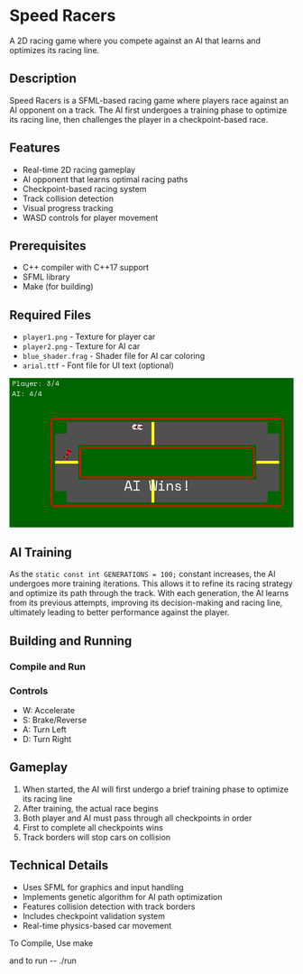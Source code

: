 # Speed Racers
A 2D racing game where you compete against an AI that learns and optimizes its racing line.

## Description
Speed Racers is a SFML-based racing game where players race against an AI opponent on a track. The AI first undergoes a training phase to optimize its racing line, then challenges the player in a checkpoint-based race.

## Features
- Real-time 2D racing gameplay
- AI opponent that learns optimal racing paths
- Checkpoint-based racing system
- Track collision detection
- Visual progress tracking
- WASD controls for player movement

## Prerequisites
- C++ compiler with C++17 support
- SFML library
- Make (for building)

## Required Files
- `player1.png` - Texture for player car
- `player2.png` - Texture for AI car
- `blue_shader.frag` - Shader file for AI car coloring
- `arial.ttf` - Font file for UI text (optional)

![AI Winning Performance](ai_winning.PNG)

## AI Training
As the `static const int GENERATIONS = 100;` constant increases, the AI undergoes more training iterations. This allows it to refine its racing strategy and optimize its path through the track. With each generation, the AI learns from its previous attempts, improving its decision-making and racing line, ultimately leading to better performance against the player.

## Building and Running

### Compile and Run

### Controls
- W: Accelerate
- S: Brake/Reverse
- A: Turn Left
- D: Turn Right

## Gameplay
1. When started, the AI will first undergo a brief training phase to optimize its racing line
2. After training, the actual race begins
3. Both player and AI must pass through all checkpoints in order
4. First to complete all checkpoints wins
5. Track borders will stop cars on collision

## Technical Details
- Uses SFML for graphics and input handling
- Implements genetic algorithm for AI path optimization
- Features collision detection with track borders
- Includes checkpoint validation system
- Real-time physics-based car movement

To Compile, Use make

and to run -- ./run